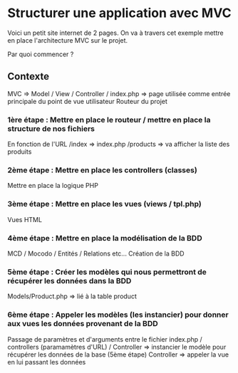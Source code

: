 # Structurer une application avec MVC

Voici un petit site internet de 2 pages.
On va à travers cet exemple mettre en place l'architecture MVC sur le projet.

Par quoi commencer ?

## Contexte

MVC =>
Model / 
View / 
Controller / 
index.php => page utilisée comme entrée principale du point de vue utilisateur
        Routeur du projet

### 1ère étape : Mettre en place le routeur / mettre en place la structure de nos fichiers

En fonction de l'URL
        /index => index.php
        /products => va afficher la liste des produits

### 2ème étape : Mettre en place les controllers (classes)

Mettre en place la logique PHP

### 3ème étape : Mettre en place les vues (views / tpl.php)

Vues HTML

### 4ème étape : Mettre en place la modélisation de la BDD

MCD / Mocodo / Entités / Relations etc...
Création de la BDD

### 5ème étape : Créer les modèles qui nous permettront de récupérer les données dans la BDD

Models/Product.php => lié à la table product

### 6ème étape : Appeler les modèles (les instancier) pour donner aux vues les données provenant de la BDD

Passage de paramètres et d'arguments entre le fichier index.php / controllers (paramamètres d'URL) /
Controller => instancier le modèle pour récupérer les données de la base (5ème étape)
Controller => appeler la vue en lui passant les données